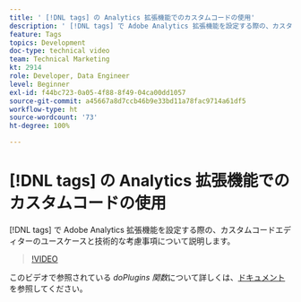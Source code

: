 ```yaml
---
title: ' [!DNL tags] の Analytics 拡張機能でのカスタムコードの使用'
description: ' [!DNL tags] で Adobe Analytics 拡張機能を設定する際の、カスタムコードエディターのユースケースと技術的な考慮事項について説明します。 '
feature: Tags
topics: Development
doc-type: technical video
team: Technical Marketing
kt: 2914
role: Developer, Data Engineer
level: Beginner
exl-id: f44bc723-0a05-4f88-8f49-04ca00dd1057
source-git-commit: a45667a8d7ccb46b9e33bd11a78fac9714a61df5
workflow-type: ht
source-wordcount: '73'
ht-degree: 100%

---
```


# [!DNL tags] の Analytics 拡張機能でのカスタムコードの使用

[!DNL tags] で Adobe Analytics 拡張機能を設定する際の、カスタムコードエディターのユースケースと技術的な考慮事項について説明します。

>[!VIDEO](https://video.tv.adobe.com/v/27272/?quality=12&learn=on)

このビデオで参照されている <i>doPlugins 関数</i>について詳しくは、[ドキュメント](https://experienceleague.adobe.com/docs/analytics/implementation/vars/plugins/impl-plugins.html?lang=ja)を参照してください。
